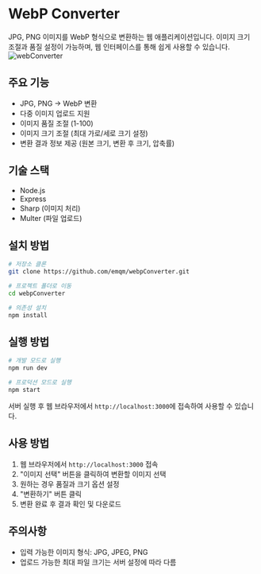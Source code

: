 # WebP Converter

JPG, PNG 이미지를 WebP 형식으로 변환하는 웹 애플리케이션입니다. 이미지 크기 조절과 품질 설정이 가능하며, 웹 인터페이스를 통해 쉽게 사용할 수 있습니다.
![webConverter](https://github.com/user-attachments/assets/7561860f-296f-4bfd-8d56-869a05d43703)

## 주요 기능

- JPG, PNG → WebP 변환
- 다중 이미지 업로드 지원
- 이미지 품질 조절 (1-100)
- 이미지 크기 조절 (최대 가로/세로 크기 설정)
- 변환 결과 정보 제공 (원본 크기, 변환 후 크기, 압축률)

## 기술 스택

- Node.js
- Express
- Sharp (이미지 처리)
- Multer (파일 업로드)

## 설치 방법

```bash
# 저장소 클론
git clone https://github.com/emqm/webpConverter.git

# 프로젝트 폴더로 이동
cd webpConverter

# 의존성 설치
npm install
```

## 실행 방법

```bash
# 개발 모드로 실행
npm run dev

# 프로덕션 모드로 실행
npm start
```

서버 실행 후 웹 브라우저에서 `http://localhost:3000`에 접속하여 사용할 수 있습니다.

## 사용 방법

1. 웹 브라우저에서 `http://localhost:3000` 접속
2. "이미지 선택" 버튼을 클릭하여 변환할 이미지 선택
3. 원하는 경우 품질과 크기 옵션 설정
4. "변환하기" 버튼 클릭
5. 변환 완료 후 결과 확인 및 다운로드

## 주의사항

- 입력 가능한 이미지 형식: JPG, JPEG, PNG
- 업로드 가능한 최대 파일 크기는 서버 설정에 따라 다름

